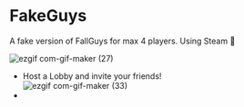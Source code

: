 # FakeGuys

A fake version of FallGuys for max 4 players. Using Steam 👑

![ezgif com-gif-maker (27)](https://user-images.githubusercontent.com/50857082/191403047-6bfdb075-a171-4583-9705-682b76ef6520.gif)
- Host a Lobby and invite your friends! </br>
![ezgif com-gif-maker (33)](https://user-images.githubusercontent.com/50857082/191639102-bbac54d4-2da9-4a32-b924-3600b5bbe046.gif)
- 
